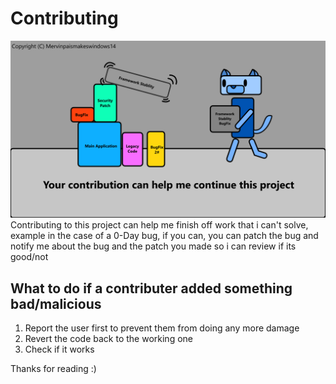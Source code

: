 # Contributing
![Contributing can help me continue my Project](Easy14_Programming_language\Images\Contribution_Image1.png)
Contributing to this project can help me finish off work that i can't solve, example in the case of a 0-Day bug, if you can, you can patch the bug and notify me about the bug and the patch you made so i can review if its good/not

## What to do if a contributer added something bad/malicious
1. Report the user first to prevent them from doing any more damage
2. Revert the code back to the working one
3. Check if it works

Thanks for reading :)
